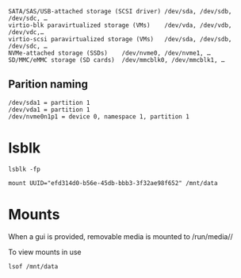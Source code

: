     SATA/SAS/USB-attached storage (SCSI driver)	/dev/sda, /dev/sdb, /dev/sdc, …​
    virtio-blk paravirtualized storage (VMs)	/dev/vda, /dev/vdb, /dev/vdc,…​
    virtio-scsi paravirtualized storage (VMs)	/dev/sda, /dev/sdb, /dev/sdc, …​
    NVMe-attached storage (SSDs)	/dev/nvme0, /dev/nvme1, …​
    SD/MMC/eMMC storage (SD cards)	/dev/mmcblk0, /dev/mmcblk1, …​


## Parition naming

    /dev/sda1 = partition 1
    /dev/vda1 = partition 1
    /dev/nvme0n1p1 = device 0, namespace 1, partition 1


# lsblk

    lsblk -fp

    mount UUID="efd314d0-b56e-45db-bbb3-3f32ae98f652" /mnt/data


# Mounts

When a gui is provided, removable media is mounted to /run/media/<user>/<label>

To view mounts in use

    lsof /mnt/data